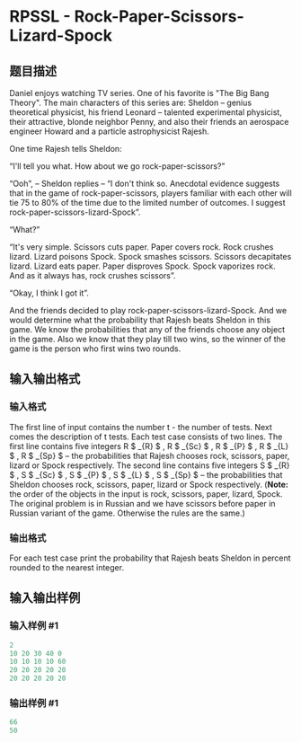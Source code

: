 # RPSSL - Rock-Paper-Scissors-Lizard-Spock

## 题目描述

Daniel enjoys watching TV series. One of his favorite is "The Big Bang Theory". The main characters of this series are: Sheldon – genius theoretical physicist, his friend Leonard – talented experimental physicist, their attractive, blonde neighbor Penny, and also their friends an aerospace engineer Howard and a particle astrophysicist Rajesh.

One time Rajesh tells Sheldon:

“I'll tell you what. How about we go rock-paper-scissors?”

“Ooh”, – Sheldon replies – “I don't think so. Anecdotal evidence suggests that in the game of rock-paper-scissors, players familiar with each other will tie 75 to 80% of the time due to the limited number of outcomes. I suggest rock-paper-scissors-lizard-Spock”.

“What?”

“It's very simple. Scissors cuts paper. Paper covers rock. Rock crushes lizard. Lizard poisons Spock. Spock smashes scissors. Scissors decapitates lizard. Lizard eats paper. Paper disproves Spock. Spock vaporizes rock. And as it always has, rock crushes scissors”.

“Okay, I think I got it”.

And the friends decided to play rock-paper-scissors-lizard-Spock. And we would determine what the probability that Rajesh beats Sheldon in this game. We know the probabilities that any of the friends choose any object in the game. Also we know that they play till two wins, so the winner of the game is the person who first wins two rounds.

## 输入输出格式

### 输入格式

The first line of input contains the number t - the number of tests. Next comes the description of t tests. Each test case consists of two lines. The first line contains five integers R $ _{R} $ , R $ _{Sc} $ , R $ _{P} $ , R $ _{L} $ , R $ _{Sp} $ – the probabilities that Rajesh chooses rock, scissors, paper, lizard or Spock respectively. The second line contains five integers S $ _{R} $ , S $ _{Sc} $ , S $ _{P} $ , S $ _{L} $ , S $ _{Sp} $ – the probabilities that Sheldon chooses rock, scissors, paper, lizard or Spock respectively. (**Note:** the order of the objects in the input is rock, scissors, paper, lizard, Spock. The original problem is in Russian and we have scissors before paper in Russian variant of the game. Otherwise the rules are the same.)

### 输出格式

For each test case print the probability that Rajesh beats Sheldon in percent rounded to the nearest integer.

## 输入输出样例

### 输入样例 #1

```cpp
2
10 20 30 40 0
10 10 10 10 60
20 20 20 20 20
20 20 20 20 20
```


### 输出样例 #1

```cpp
66
50
```


